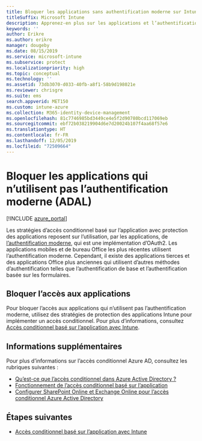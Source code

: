 ```yaml
---
title: Bloquer les applications sans authentification moderne sur Intune
titleSuffix: Microsoft Intune
description: Apprenez-en plus sur les applications et l’authentification moderne (ADAL) à l’aide de Microsoft Intune.
keywords: ''
author: Erikre
ms.author: erikre
manager: dougeby
ms.date: 08/15/2019
ms.service: microsoft-intune
ms.subservice: protect
ms.localizationpriority: high
ms.topic: conceptual
ms.technology: ''
ms.assetid: 73db3070-d033-40fb-a8f1-58b9d198021e
ms.reviewer: chrisgre
ms.suite: ems
search.appverid: MET150
ms.custom: intune-azure
ms.collection: M365-identity-device-management
ms.openlocfilehash: 81c7746985bd3449ce4e5f2d90780bcd117069eb
ms.sourcegitcommit: ebf72b038219904d6e7d20024b107f4aa68f57e6
ms.translationtype: HT
ms.contentlocale: fr-FR
ms.lasthandoff: 12/05/2019
ms.locfileid: "72509664"
---
```

# <a name="block-apps-that-dont-use-modern-authentication-adal"></a>Bloquer les applications qui n’utilisent pas l’authentification moderne (ADAL)

[!INCLUDE [azure_portal](../includes/azure_portal.md)]

Les stratégies d’accès conditionnel basé sur l’application avec protection des applications reposent sur l’utilisation, par les applications, de [l’authentification moderne](https://support.office.com/article/Using-Office-365-modern-authentication-with-Office-clients-776c0036-66fd-41cb-8928-5495c0f9168a), qui est une implémentation d’OAuth2. Les applications mobiles et de bureau Office les plus récentes utilisent l’authentification moderne. Cependant, il existe des applications tierces et des applications Office plus anciennes qui utilisent d’autres méthodes d’authentification telles que l’authentification de base et l’authentification basée sur les formulaires.

## <a name="block-access-to-apps"></a>Bloquer l’accès aux applications

Pour bloquer l’accès aux applications qui n’utilisent pas l’authentification moderne, utilisez des stratégies de protection des applications Intune pour implémenter un accès conditionnel. Pour plus d’informations, consultez [Accès conditionnel basé sur l’application avec Intune](app-based-conditional-access-intune.md).

## <a name="additional-information"></a>Informations supplémentaires

Pour plus d’informations sur l’accès conditionnel Azure AD, consultez les rubriques suivantes :
- [Qu’est-ce que l’accès conditionnel dans Azure Active Directory ?](https://docs.microsoft.com/azure/active-directory/conditional-access/overview)
- [Fonctionnement de l’accès conditionnel basé sur l’application](app-based-conditional-access-intune.md#how-app-based-conditional-access-works)
- [Configurer SharePoint Online et Exchange Online pour l’accès conditionnel Azure Active Directory](https://docs.microsoft.com/azure/active-directory/conditional-access/conditional-access-for-exo-and-spo)

## <a name="next-steps"></a>Étapes suivantes

- [Accès conditionnel basé sur l’application avec Intune](app-based-conditional-access-intune.md)
